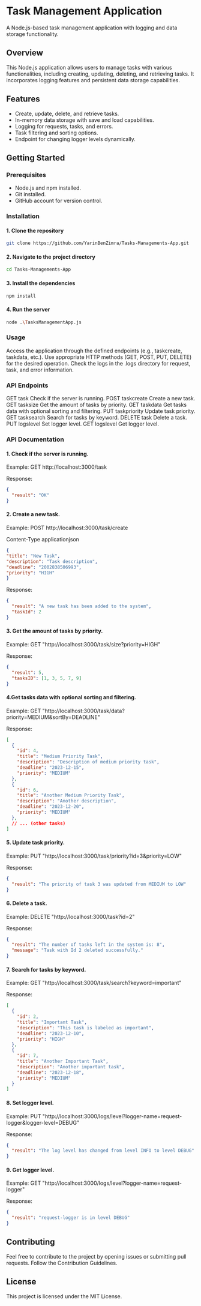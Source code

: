 # Task Management Application

A Node.js-based task management application with logging and data storage functionality.

## Overview

This Node.js application allows users to manage tasks with various functionalities, including creating, updating, deleting, and retrieving tasks. It incorporates logging features and persistent data storage capabilities.

## Features

- Create, update, delete, and retrieve tasks.
- In-memory data storage with save and load capabilities.
- Logging for requests, tasks, and errors.
- Task filtering and sorting options.
- Endpoint for changing logger levels dynamically.

## Getting Started

### Prerequisites

- Node.js and npm installed.
- Git installed.
- GitHub account for version control.

### Installation

#### 1. Clone the repository

   ```bash 
   git clone https://github.com/YarinBenZimra/Tasks-Managements-App.git
```
   
#### 2. Navigate to the project directory

  ```bash 
cd Tasks-Managements-App
```
   
#### 3. Install the dependencies

 ```bash 
 npm install
```

#### 4. Run the server

 ```bash 
 node .\TasksManagementApp.js
```

### Usage
Access the application through the defined endpoints (e.g., taskcreate, taskdata, etc.).
Use appropriate HTTP methods (GET, POST, PUT, DELETE) for the desired operation.
Check the logs in the .logs directory for request, task, and error information.
### API Endpoints
GET task Check if the server is running.
POST taskcreate Create a new task.
GET tasksize Get the amount of tasks by priority.
GET taskdata Get tasks data with optional sorting and filtering.
PUT taskpriority Update task priority.
GET tasksearch Search for tasks by keyword.
DELETE task Delete a task.
PUT logslevel Set logger level.
GET logslevel Get logger level.

### API Documentation

#### 1. Check if the server is running.

Example: 
GET http://localhost:3000/task

Response:
```json
{
  "result": "OK"
}
```

#### 2. Create a new task.

Example:
POST http://localhost:3000/task/create

Content-Type applicationjson
```json
{
"title": "New Task",
"description": "Task description",
"deadline": "2002838506993",
"priority": "HIGH"
}
```

Response:
```json
{
  "result": "A new task has been added to the system",
  "taskId": 2
}
```

#### 3. Get the amount of tasks by priority.

Example:
GET "http://localhost:3000/task/size?priority=HIGH"

Response:
```json
{
  "result": 5,
  "tasksID": [1, 3, 5, 7, 9]
}
```

#### 4.Get tasks data with optional sorting and filtering.

Example:
GET  "http://localhost:3000/task/data?priority=MEDIUM&sortBy=DEADLINE"

Response:
```json
[
  {
    "id": 4,
    "title": "Medium Priority Task",
    "description": "Description of medium priority task",
    "deadline": "2023-12-15",
    "priority": "MEDIUM"
  },
  {
    "id": 6,
    "title": "Another Medium Priority Task",
    "description": "Another description",
    "deadline": "2023-12-20",
    "priority": "MEDIUM"
  },
  // ... (other tasks)
]
```

#### 5. Update task priority.

Example:
PUT "http://localhost:3000/task/priority?id=3&priority=LOW"

Response:
```json
{
  "result": "The priority of task 3 was updated from MEDIUM to LOW"
}
```

#### 6. Delete a task.

Example:
DELETE "http://localhost:3000/task?id=2"

Response:
```json
{
  "result": "The number of tasks left in the system is: 8",
  "message": "Task with Id 2 deleted successfully."
}
```

#### 7. Search for tasks by keyword.

Example:
GET "http://localhost:3000/task/search?keyword=important"

Response:
```json
[
  {
    "id": 2,
    "title": "Important Task",
    "description": "This task is labeled as important",
    "deadline": "2023-12-10",
    "priority": "HIGH"
  },
  {
    "id": 7,
    "title": "Another Important Task",
    "description": "Another important task",
    "deadline": "2023-12-18",
    "priority": "MEDIUM"
  }
]
```

#### 8. Set logger level.

Example:
PUT "http://localhost:3000/logs/level?logger-name=request-logger&logger-level=DEBUG"

Response:
```json
{
  "result": "The log level has changed from level INFO to level DEBUG"
}
```

#### 9. Get logger level.

Example:
GET "http://localhost:3000/logs/level?logger-name=request-logger"

Response:
```json
{
  "result": "request-logger is in level DEBUG"
}
```

## Contributing
Feel free to contribute to the project by opening issues or submitting pull requests. Follow the Contribution Guidelines.

## License
This project is licensed under the MIT License.

